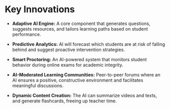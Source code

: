 # Key Innovations

- **Adaptive AI Engine:** A core component that generates questions, suggests resources, and tailors learning paths based on student performance.
    
- **Predictive Analytics:** AI will forecast which students are at risk of falling behind and suggest proactive intervention strategies.
    
- **Smart Proctoring:** An AI-powered system that monitors student behavior during online exams for academic integrity.
    
- **AI-Moderated Learning Communities:** Peer-to-peer forums where an AI ensures a positive, constructive environment and facilitates meaningful discussions.
    
- **Dynamic Content Creation:** The AI can summarize videos and texts, and generate flashcards, freeing up teacher time.
